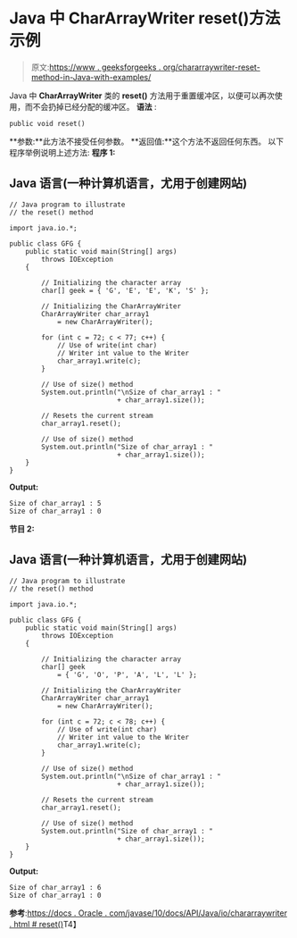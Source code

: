 # Java 中 CharArrayWriter reset()方法示例

> 原文:[https://www . geeksforgeeks . org/chararraywriter-reset-method-in-Java-with-examples/](https://www.geeksforgeeks.org/chararraywriter-reset-method-in-java-with-examples/)

Java 中 **CharArrayWriter** 类的 **reset()** 方法用于重置缓冲区，以便可以再次使用，而不会扔掉已经分配的缓冲区。
**语法** :

```
public void reset()
```

**参数:**此方法不接受任何参数。
**返回值:**这个方法不返回任何东西。
以下程序举例说明上述方法:
**程序 1:**

## Java 语言(一种计算机语言，尤用于创建网站)

```
// Java program to illustrate
// the reset() method

import java.io.*;

public class GFG {
    public static void main(String[] args)
        throws IOException
    {

        // Initializing the character array
        char[] geek = { 'G', 'E', 'E', 'K', 'S' };

        // Initializing the CharArrayWriter
        CharArrayWriter char_array1
            = new CharArrayWriter();

        for (int c = 72; c < 77; c++) {
            // Use of write(int char)
            // Writer int value to the Writer
            char_array1.write(c);
        }

        // Use of size() method
        System.out.println("\nSize of char_array1 : "
                           + char_array1.size());

        // Resets the current stream
        char_array1.reset();

        // Use of size() method
        System.out.println("Size of char_array1 : "
                           + char_array1.size());
    }
}
```

**Output:** 

```
Size of char_array1 : 5
Size of char_array1 : 0
```

**节目 2:**

## Java 语言(一种计算机语言，尤用于创建网站)

```
// Java program to illustrate
// the reset() method

import java.io.*;

public class GFG {
    public static void main(String[] args)
        throws IOException
    {

        // Initializing the character array
        char[] geek
            = { 'G', 'O', 'P', 'A', 'L', 'L' };

        // Initializing the CharArrayWriter
        CharArrayWriter char_array1
            = new CharArrayWriter();

        for (int c = 72; c < 78; c++) {
            // Use of write(int char)
            // Writer int value to the Writer
            char_array1.write(c);
        }

        // Use of size() method
        System.out.println("\nSize of char_array1 : "
                           + char_array1.size());

        // Resets the current stream
        char_array1.reset();

        // Use of size() method
        System.out.println("Size of char_array1 : "
                           + char_array1.size());
    }
}
```

**Output:** 

```
Size of char_array1 : 6
Size of char_array1 : 0
```

**参考**:[https://docs . Oracle . com/javase/10/docs/API/Java/io/chararraywriter . html # reset()](https://docs.oracle.com/javase/10/docs/api/java/io/CharArrayWriter.html#reset())T4】